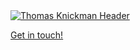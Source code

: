 <a href="https://tomk.info">
  <img
    alt="Thomas Knickman Header"
    src="http://public.tom.work/embeds/github_header.png"
  />
</a>

[Get in touch!](https://tomk.info)
